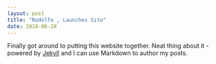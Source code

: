 ```yaml
---
layout: post
title: "Rodolfo , Launches Site"
date: 2018-06-28
---
```


Finally got around to putting this website together. Neat thing about it - powered by [Jekyll](http://jekyllrb.com) and I can use Markdown to author my posts.
